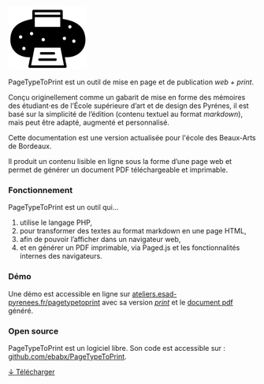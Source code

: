 ![patata](images/pttp.svg)

PageTypeToPrint est un outil de mise en page et de publication _web + print_.

Conçu originellement comme un gabarit de mise en forme des mémoires des étudiant⋅es de l’École supérieure d’art et de design des Pyrénes, il est basé sur la simplicité de l’édition (contenu textuel au format *markdown*), mais peut être adapté, augmenté et personnalisé.

Cette documentation est une version actualisée pour l'école des Beaux-Arts de Bordeaux.

Il produit un contenu lisible en ligne sous la forme d’une page web et permet de générer un document PDF téléchargeable et imprimable.

### Fonctionnement

PageTypeToPrint est un outil qui…

1. utilise le langage PHP,
1. pour transformer des textes au format markdown en une page HTML, 
1. afin de pouvoir l’afficher dans un navigateur web, 
1. et en générer un PDF imprimable, via Paged.js et les fonctionnalités internes des navigateurs.


### Démo

Une démo est accessible en ligne sur [ateliers.esad-pyrenees.fr/pagetypetoprint](https://ateliers.esad-pyrenees.fr/pagetypetoprint/) avec sa version [_print_](https://ateliers.esad-pyrenees.fr/pagetypetoprint/esadpyrenees/?print) et le [document pdf](https://ateliers.esad-pyrenees.fr/pagetypetoprint/esadpyrenees/document.pdf) généré. 

### Open source

PageTypeToPrint est un logiciel libre. Son code est accessible sur : [github.com/ebabx/PageTypeToPrint](https://github.com/ebabx/PageTypeToPrint/).

<a class="bigbutton" href="https://github.com/ebabx/PageTypeToPrint/zipball/main/">↓ Télécharger </a> 
